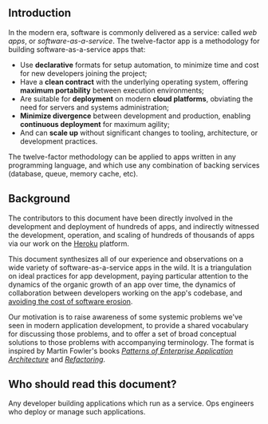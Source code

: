 ## Introduction

In the modern era, software is commonly delivered as a service: called *web apps*, or *software-as-a-service*.  The twelve-factor app is a methodology for building software-as-a-service apps that:

* Use **declarative** formats for setup automation, to minimize time and cost for new developers joining the project;
* Have a **clean contract** with the underlying operating system, offering **maximum portability** between execution environments;
* Are suitable for **deployment** on modern **cloud platforms**, obviating the need for servers and systems administration;
* **Minimize divergence** between development and production, enabling **continuous deployment** for maximum agility;
* And can **scale up** without significant changes to tooling, architecture, or development practices.

The twelve-factor methodology can be applied to apps written in any programming language, and which use any combination of backing services (database, queue, memory cache, etc).

## Background

The contributors to this document have been directly involved in the development and deployment of hundreds of apps, and indirectly witnessed the development, operation, and scaling of hundreds of thousands of apps via our work on the <a href="http://www.heroku.com/" target="_blank">Heroku</a> platform.

This document synthesizes all of our experience and observations on a wide variety of software-as-a-service apps in the wild.  It is a triangulation on ideal practices for app development, paying particular attention to the dynamics of the organic growth of an app over time, the dynamics of collaboration between developers working on the app's codebase, and <a href="http://blog.heroku.com/archives/2011/6/28/the_new_heroku_4_erosion_resistance_explicit_contracts/" target="_blank">avoiding the cost of software erosion</a>.

Our motivation is to raise awareness of some systemic problems we've seen in modern application development, to provide a shared vocabulary for discussing those problems, and to offer a set of broad conceptual solutions to those problems with accompanying terminology.  The format is inspired by Martin Fowler's books *<a href="https://books.google.com/books/about/Patterns_of_enterprise_application_archi.html?id=FyWZt5DdvFkC" target="_blank">Patterns of Enterprise Application Architecture</a>* and *<a href="https://books.google.com/books/about/Refactoring.html?id=1MsETFPD3I0C" target="_blank">Refactoring</a>*.

## Who should read this document?

Any developer building applications which run as a service.  Ops engineers who deploy or manage such applications.

